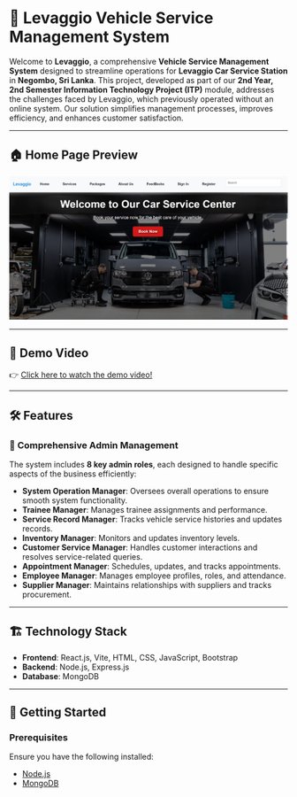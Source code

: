 # 🚗 **Levaggio Vehicle Service Management System**

Welcome to **Levaggio**, a comprehensive **Vehicle Service Management System** designed to streamline operations for **Levaggio Car Service Station** in **Negombo, Sri Lanka**. This project, developed as part of our **2nd Year, 2nd Semester Information Technology Project (ITP)** module, addresses the challenges faced by Levaggio, which previously operated without an online system. Our solution simplifies management processes, improves efficiency, and enhances customer satisfaction. 

---

## 🏠 **Home Page Preview**
![Home Page](client/src/SystemOperationManagement/assets/mainhomepage.png)

---

## 🎥 **Demo Video**  
👉 [Click here to watch the demo video!](https://mysliit-my.sharepoint.com/:v:/g/personal/it22546784_my_sliit_lk/EaxrE-AIrpxGt_Fc9_DVKL4B7fPXp-_x5OQvVjzV3OLfLw?e=JhE5o9&nav=eyJyZWZlcnJhbEluZm8iOnsicmVmZXJyYWxBcHAiOiJTdHJlYW1XZWJBcHAiLCJyZWZlcnJhbFZpZXciOiJTaGFyZURpYWxvZy1MaW5rIiwicmVmZXJyYWxBcHBQbGF0Zm9ybSI6IldlYiIsInJlZmVycmFsTW9kZSI6InZpZXcifX0%3D)  

---

## 🛠️ **Features**

### 🚀 **Comprehensive Admin Management**  
The system includes **8 key admin roles**, each designed to handle specific aspects of the business efficiently:  
- **System Operation Manager**: Oversees overall operations to ensure smooth system functionality.  
- **Trainee Manager**: Manages trainee assignments and performance.  
- **Service Record Manager**: Tracks vehicle service histories and updates records.  
- **Inventory Manager**: Monitors and updates inventory levels.  
- **Customer Service Manager**: Handles customer interactions and resolves service-related queries.  
- **Appointment Manager**: Schedules, updates, and tracks appointments.  
- **Employee Manager**: Manages employee profiles, roles, and attendance.  
- **Supplier Manager**: Maintains relationships with suppliers and tracks procurement.  

---

## 🏗️ **Technology Stack**
- **Frontend**: React.js, Vite, HTML, CSS, JavaScript, Bootstrap  
- **Backend**: Node.js, Express.js  
- **Database**: MongoDB  

---

## 🚀 **Getting Started**

### Prerequisites  
Ensure you have the following installed:  
- [Node.js](https://nodejs.org/)  
- [MongoDB](https://www.mongodb.com/)  


